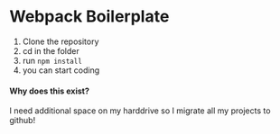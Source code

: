 # Webpack Boilerplate

1. Clone the repository
2. cd in the folder
3. run `npm install`
4. you can start coding

#### Why does this exist?

I need additional space on my harddrive so I migrate all my projects to github!